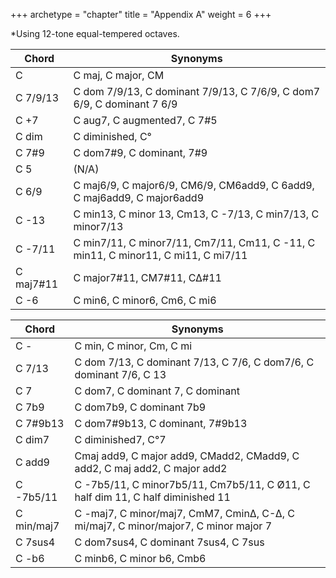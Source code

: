 +++
archetype = "chapter"
title = "Appendix A"
weight = 6
+++

*Using 12-tone equal-tempered octaves.

| Chord  | Synonyms                                 |
|--------|------------------------------------------|
| C      | C maj, C major, CM                       |
| C 7/9/13 | C dom 7/9/13, C dominant 7/9/13, C 7/6/9, C dom7 6/9, C dominant 7 6/9 |
| C +7   | C aug7, C augmented7, C 7#5              |
| C dim  | C diminished, C°                         |
| C 7#9  | C dom7#9, C dominant, 7#9                |
| C 5    | (N/A)                                    |
| C 6/9  | C maj6/9, C major6/9, CM6/9, CM6add9, C 6add9, C maj6add9, C major6add9 |
| C -13  | C min13, C minor 13, Cm13, C -7/13, C min7/13, C minor7/13 |
| C -7/11 | C min7/11, C minor7/11, Cm7/11, Cm11, C -11, C min11, C minor11, C mi11, C mi7/11 |
| C maj7#11 | C major7#11, CM7#11, C∆#11               |
| C -6    | C min6, C minor6, Cm6, C mi6             |

| Chord     | Synonyms                                               |
|-----------|--------------------------------------------------------|
| C -       | C min, C minor, Cm, C mi                              |
| C 7/13    | C dom 7/13, C dominant 7/13, C 7/6, C dom7/6, C dominant 7/6, C 13 |
| C 7       | C dom7, C dominant 7, C dominant                       |
| C 7b9     | C dom7b9, C dominant 7b9                               |
| C 7#9b13  | C dom7#9b13, C dominant, 7#9b13                        |
| C dim7    | C diminished7, C°7                                     |
| C add9    | Cmaj add9, C major add9, CMadd2, CMadd9, C add2, C maj add2, C major add2 |
| C -7b5/11 | C -7b5/11, C minor7b5/11, Cm7b5/11, C Ø11, C half dim 11, C half diminished 11 |
| C min/maj7 | C -maj7, C minor/maj7, CmM7, Cmin∆, C-∆, C mi/maj7, C minor/major7, C minor major 7 |
| C 7sus4   | C dom7sus4, C dominant 7sus4, C 7sus                  |
| C -b6     | C minb6, C minor b6, Cmb6                              |

